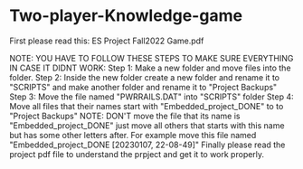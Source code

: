 # Two-player-Knowledge-game
First please read this: ES Project Fall2022 Game.pdf

NOTE: YOU HAVE TO FOLLOW THESE STEPS TO MAKE SURE EVERYTHING IN CASE IT DIDNT WORK:
Step 1: Make a new folder and move files into the folder. Step 2: Inside the new folder create a new folder and rename it to "SCRIPTS" and make another folder and rename it to "Project Backups" Step 3: Move the file named "PWRRAILS.DAT" into "SCRIPTS" folder Step 4: Move all files that their names start with "Embedded_project_DONE" to to "Project Backups" NOTE: DON'T move the file that its name is "Embedded_project_DONE" just move all others that starts with this name but has some other letters after. For example move this file named "Embedded_project_DONE [20230107, 22-08-49]" Finally please read the project pdf file to understand the prpject and get it to work properly.
